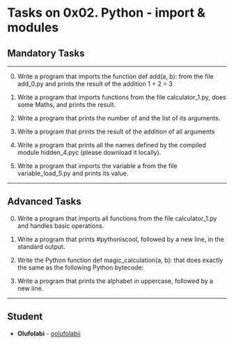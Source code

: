 # Tasks on 0x02. Python - import & modules

## Mandatory Tasks

---

0. Write a program that imports the function def add(a, b): from the file add_0.py and prints the result of the addition 1 + 2 = 3

1. Write a program that imports functions from the file calculator_1.py, does some Maths, and prints the result.

2. Write a program that prints the number of and the list of its arguments.

3. Write a program that prints the result of the addition of all arguments

4. Write a program that prints all the names defined by the compiled module hidden_4.pyc (please download it locally).

5. Write a program that imports the variable a from the file variable_load_5.py and prints its value.

---

## Advanced Tasks

0. Write a program that imports all functions from the file calculator_1.py and handles basic operations.

1. Write a program that prints #pythoniscool, followed by a new line, in the standard output.

2. Write the Python function def magic_calculation(a, b): that does exactly the same as the following Python bytecode:

3. Write a program that prints the alphabet in uppercase, followed by a new line.

---

## Student

* **Olufolabi** - [oolufolabii](github.com/oolufolabii/)
